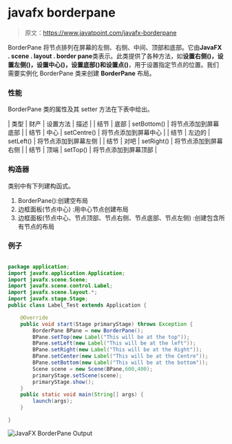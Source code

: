 # javafx borderpane

> 原文：<https://www.javatpoint.com/javafx-borderpane>

BorderPane 将节点排列在屏幕的左侧、右侧、中间、顶部和底部。它由**JavaFX . scene . layout . border pane**类表示。此类提供了各种方法，如**设置右侧()，设置左侧()，设置中心()，设置底部()**和**设置点()**，用于设置指定节点的位置。我们需要实例化 BorderPane 类来创建 **BorderPane** 布局。

### 性能

BorderPane 类的属性及其 setter 方法在下表中给出。

| 类型 | 财产 | 设置方法 | 描述 |
| 结节 | 底部 | setBottom() | 将节点添加到屏幕底部 |
| 结节 | 中心 | setCentre() | 将节点添加到屏幕中心 |
| 结节 | 左边的 | setLeft() | 将节点添加到屏幕左侧 |
| 结节 | 对吧 | setRight() | 将节点添加到屏幕右侧 |
| 结节 | 顶端 | setTop() | 将节点添加到屏幕顶部 |

### 构造器

类别中有下列建构函式。

1.  BorderPane():创建空布局
2.  边框面板(节点中心) :用中心节点创建布局
3.  边框面板(节点中心、节点顶部、节点右侧、节点底部、节点左侧) :创建包含所有节点的布局

### 例子

```java

package application;
import javafx.application.Application;
import javafx.scene.Scene;
import javafx.scene.control.Label;
import javafx.scene.layout.*;
import javafx.stage.Stage;
public class Label_Test extends Application {

	@Override
	public void start(Stage primaryStage) throws Exception {
		BorderPane BPane = new BorderPane();
		BPane.setTop(new Label("This will be at the top"));
		BPane.setLeft(new Label("This will be at the left"));
		BPane.setRight(new Label("This will be at the Right"));
		BPane.setCenter(new Label("This will be at the Centre"));
		BPane.setBottom(new Label("This will be at the bottom"));
		Scene scene = new Scene(BPane,600,400);
		primaryStage.setScene(scene);
		primaryStage.show();
	}
	public static void main(String[] args) {
		launch(args);
	}

}

```

![JavaFX BorderPane Output](../img/da4f3f62479090e7af73ae8aeeed8d59.png)